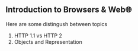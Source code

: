 <h2>Introduction to Browsers & Web🌐</h2>
<p>Here are some distingush between topics</p>
<ol>
  <li>HTTP 1.1 vs HTTP 2</li>
  <li>Objects and Representation</li>
</ol>
